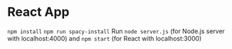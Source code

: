 # React App

`npm install`
`npm run spacy-install`
Run `node server.js` (for Node.js server with localhost:4000) and `npm start` (for React with localhost:3000)
